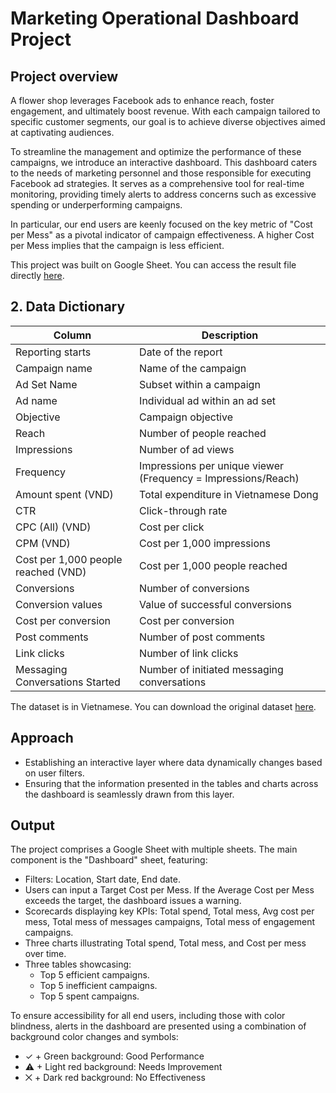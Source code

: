 # Marketing Operational Dashboard Project

## Project overview

A flower shop leverages Facebook ads to enhance reach, foster engagement, and ultimately boost revenue. With each campaign tailored to specific customer segments, our goal is to achieve diverse objectives aimed at captivating audiences.

To streamline the management and optimize the performance of these campaigns, we introduce an interactive dashboard. This dashboard caters to the needs of marketing personnel and those responsible for executing Facebook ad strategies. It serves as a comprehensive tool for real-time monitoring, providing timely alerts to address concerns such as excessive spending or underperforming campaigns.

In particular, our end users are keenly focused on the key metric of "Cost per Mess" as a pivotal indicator of campaign effectiveness. A higher Cost per Mess implies that the campaign is less efficient.

This project was built on Google Sheet. You can access the result file directly [here](https://docs.google.com/spreadsheets/d/1H5GB4YMnA3J-RNzYCvU19ZFCKR4yG9n6mFG8Ow3Z9Xw/edit?usp=sharing).

## 2. Data Dictionary

| Column              | Description                                           |
|---------------------|-------------------------------------------------------|
| Reporting starts    | Date of the report                                    |
| Campaign name       | Name of the campaign                                  |
| Ad Set Name         | Subset within a campaign                              |
| Ad name             | Individual ad within an ad set                         |
| Objective           | Campaign objective                                    |
| Reach               | Number of people reached                              |
| Impressions         | Number of ad views                                     |
| Frequency           | Impressions per unique viewer (Frequency = Impressions/Reach) |
| Amount spent (VND)  | Total expenditure in Vietnamese Dong                   |
| CTR                 | Click-through rate                                    |
| CPC (All) (VND)     | Cost per click                                        |
| CPM (VND)           | Cost per 1,000 impressions                             |
| Cost per 1,000 people reached (VND) | Cost per 1,000 people reached                 |
| Conversions         | Number of conversions                                 |
| Conversion values   | Value of successful conversions                       |
| Cost per conversion | Cost per conversion                                   |
| Post comments       | Number of post comments                               |
| Link clicks         | Number of link clicks                                 |
| Messaging Conversations Started | Number of initiated messaging conversations |

The dataset is in Vietnamese. You can download the original dataset [here](https://docs.google.com/spreadsheets/d/1ltfJFzrKwA87iO-tcMkR2FnPGTQD9Hy1hQgHvymByH8/edit?usp=sharing).

## Approach

 - Establishing an interactive layer where data dynamically changes based on user filters.
 - Ensuring that the information presented in the tables and charts across the dashboard is seamlessly drawn from this layer.

## Output

The project comprises a Google Sheet with multiple sheets. The main component is the "Dashboard" sheet, featuring:

- Filters: Location, Start date, End date.
- Users can input a Target Cost per Mess. If the Average Cost per Mess exceeds the target, the dashboard issues a warning.
- Scorecards displaying key KPIs: Total spend, Total mess, Avg cost per mess, Total mess of messages campaigns, Total mess of engagement campaigns.
- Three charts illustrating Total spend, Total mess, and Cost per mess over time.
- Three tables showcasing:
    - Top 5 efficient campaigns.
    - Top 5 inefficient campaigns.
    - Top 5 spent campaigns.

To ensure accessibility for all end users, including those with color blindness, alerts in the dashboard are presented using a combination of background color changes and symbols:
- ✓ + Green background: Good Performance
- ⚠ + Light red background: Needs Improvement
- ⨉ + Dark red background: No Effectiveness
